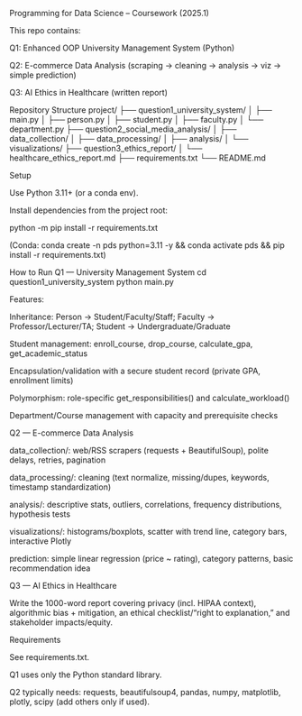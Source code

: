 Programming for Data Science – Coursework (2025.1)

This repo contains:

Q1: Enhanced OOP University Management System (Python)

Q2: E-commerce Data Analysis (scraping → cleaning → analysis → viz → simple prediction)

Q3: AI Ethics in Healthcare (written report)

Repository Structure
project/
├── question1_university_system/
│   ├── main.py
│   ├── person.py
│   ├── student.py
│   ├── faculty.py
│   └── department.py
├── question2_social_media_analysis/
│   ├── data_collection/
│   ├── data_processing/
│   ├── analysis/
│   └── visualizations/
├── question3_ethics_report/
│   └── healthcare_ethics_report.md
├── requirements.txt
└── README.md

Setup

Use Python 3.11+ (or a conda env).

Install dependencies from the project root:

python -m pip install -r requirements.txt


(Conda: conda create -n pds python=3.11 -y && conda activate pds && pip install -r requirements.txt)

How to Run
Q1 — University Management System
cd question1_university_system
python main.py


Features:

Inheritance: Person → Student/Faculty/Staff; Faculty → Professor/Lecturer/TA; Student → Undergraduate/Graduate

Student management: enroll_course, drop_course, calculate_gpa, get_academic_status

Encapsulation/validation with a secure student record (private GPA, enrollment limits)

Polymorphism: role-specific get_responsibilities() and calculate_workload()

Department/Course management with capacity and prerequisite checks

Q2 — E-commerce Data Analysis

data_collection/: web/RSS scrapers (requests + BeautifulSoup), polite delays, retries, pagination

data_processing/: cleaning (text normalize, missing/dupes, keywords, timestamp standardization)

analysis/: descriptive stats, outliers, correlations, frequency distributions, hypothesis tests

visualizations/: histograms/boxplots, scatter with trend line, category bars, interactive Plotly

prediction: simple linear regression (price ~ rating), category patterns, basic recommendation idea

Q3 — AI Ethics in Healthcare

Write the 1000-word report covering privacy (incl. HIPAA context), algorithmic bias + mitigation, an ethical checklist/“right to explanation,” and stakeholder impacts/equity.

Requirements

See requirements.txt.

Q1 uses only the Python standard library.

Q2 typically needs: requests, beautifulsoup4, pandas, numpy, matplotlib, plotly, scipy (add others only if used).
